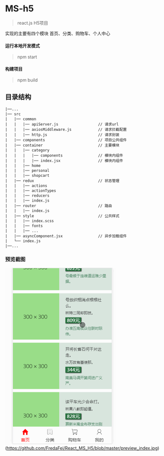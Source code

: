 # MS-h5
> react.js H5项目

实现的主要有四个模块
首页、分类、购物车、个人中心

#### 运行本地开发模式
> npm start

#### 构建项目
> npm build

## 目录结构

    |──...                 
    |── src
    |   |── common
    |   |   |── apiServer.js                  // 请求url
    |   |   |── axiosMiddleware.js            // 请求拦截配置
    |   |   |── http.js                       // 请求封装
    |   |── components                        // 项目公共组件 
    |   |── container                         // 主要模块
    |   |   |── category
    |   |   |   |── components                // 模块内组件
    |   |   |   |── index.jsx                 // 模块内组件
    |   |   |── home
    |   |   |── personal
    |   |   |── shopcart
    |   |── redux                             // 状态管理          
    |   |   |── actions
    |   |   |── actionTypes
    |   |   |── reducers
    |   |   |── index.js
    |   |── router                            // 路由
    |   |   |── index.js
    |   |── style                             // 公共样式
    |   |   |── index.scss
    |   |   |── fonts
    |   |   |── ...
    |   |── asyncComponent.jsx                // 异步加载组件
    |   └── index.js
    |──...



### 预览截图

![截图](https://github.com/FredaFei/React_MS_H5/blob/master/preview.gif)
(https://github.com/FredaFei/React_MS_H5/blob/master/preview_index.jpg)
